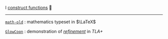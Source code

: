 
I [construct functions](https://en.wikipedia.org/wiki/Curry%E2%80%93Howard_correspondence) 🎉

---

[`math-old`](https://github.com/reklack/math-old) : mathematics typeset in $\LaTeX$

[`GlowCoon`](https://github.com/reklack/GlowCoon) : demonstration of [*refinement*](https://news.ycombinator.com/item?id=21669689) in *TLA+*

